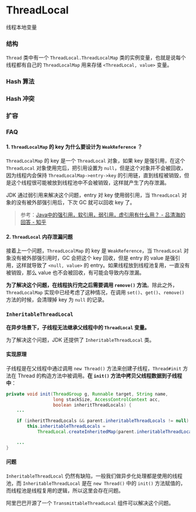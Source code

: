 # ThreadLocal

线程本地变量

### 结构
`Thread` 类中有一个 `ThreadLocal.ThreadLocalMap` 类的实例变量，也就是说每个线程都有自己的 `ThreadLocalMap` 用来存储 `<ThreadLocal, value>` 变量。


### Hash 算法


### Hash 冲突


### 扩容


### FAQ

#### 1. `ThreadLocalMap` 的 key 为什么要设计为 `WeakReference` ？
`ThreadLocalMap` 的 key 是一个 `ThreadLocal` 对象，如果 key 是强引用，在这个 `ThreadLocal` 对象使用完后，把引用设置为 `null`，但是这个对象并不会被回收，因为线程内会保持 `ThreadLocalMap->entry->key` 的引用链，直到线程被销毁，但是这个线程很可能被放到线程池中不会被销毁，这样就产生了内存泄漏。

JDK 通过弱引用来解决这个问题，entry 对 key 使用弱引用，当 `ThreadLocal` 对象的没有被外部强引用后，下次 GC 就可以回收 key 了。

> 参考：[Java中的强引用，软引用，弱引用，虚引用有什么用？ - 吕清海的回答 - 知乎](https://www.zhihu.com/question/37401125/answer/337717256)

#### 2. `ThreadLocal` 内存泄漏问题
接着上一个问题，`ThreadLocalMap` 的 key 是 `WeakReference`，当 `ThreadLocal` 对象没有被外部强引用时，GC 会把这个 key 回收，但是 entry 的 value 是强引用，这样就导致了 `<null, value>` 的 entry。如果线程放到线程池复用，一直没有被销毁，那么 value 也不会被回收，有可能会导致内存泄漏。

**为了解决这个问题，在线程执行完之后需要调用 `remove()` 方法**。除此之外，`ThreadLocalMap` 实现中已经考虑了这种情况，在调用 `set()`、`get()`、`remove()` 方法的时候，会清理掉 key 为 `null` 的记录。


### `InheritableThreadLocal`
**在异步场景下，子线程无法继承父线程中的 `ThreadLocal` 变量。**

为了解决这个问题，JDK 还提供了 `InheritableThreadLocal` 类。

#### 实现原理
子线程是在父线程中通过调用 `new Thread()` 方法来创建子线程，`Thread#init` 方法在 Thread 的构造方法中被调用。**在 `init()` 方法中拷贝父线程数据到子线程中**：
```java
private void init(ThreadGroup g, Runnable target, String name,
                  long stackSize, AccessControlContext acc,
                  boolean inheritThreadLocals) {
    ...

    if (inheritThreadLocals && parent.inheritableThreadLocals != null)
        this.inheritableThreadLocals =
            ThreadLocal.createInheritedMap(parent.inheritableThreadLocals);

    ...
}
```


#### 问题
`InheritableThreadLocal` 仍然有缺陷，一般我们做异步化处理都是使用的线程池，而 `InheritableThreadLocal` 是在 `new Thread()` 中的 `init()` 方法赋值的，而线程池是线程复用的逻辑，所以这里会存在问题。

阿里巴巴开源了一个 `TransmittableThreadLocal` 组件可以解决这个问题。